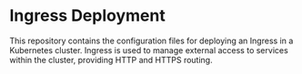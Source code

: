# Ingress Deployment
This repository contains the configuration files for deploying an Ingress in a Kubernetes cluster. Ingress is used to manage external access to services within the cluster, providing HTTP and HTTPS routing.
